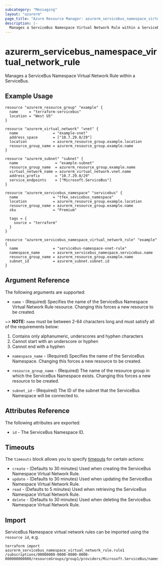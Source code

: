 ```yaml
---
subcategory: "Messaging"
layout: "azurerm"
page_title: "Azure Resource Manager: azurerm_servicebus_namespace_virtual_network_rule"
description: |-
  Manages a ServiceBus Namespace Virtual Network Rule within a ServiceBus.
---
```


# azurerm_servicebus_namespace_virtual_network_rule

Manages a ServiceBus Namespace Virtual Network Rule within a ServiceBus.

## Example Usage

```hcl
resource "azurerm_resource_group" "example" {
  name     = "terraform-servicebus"
  location = "West US"
}

resource "azurerm_virtual_network" "vnet" {
  name                = "example-vnet"
  address_space       = ["10.7.29.0/29"]
  location            = azurerm_resource_group.example.location
  resource_group_name = azurerm_resource_group.example.name
}

resource "azurerm_subnet" "subnet" {
  name                 = "example-subnet"
  resource_group_name  = azurerm_resource_group.example.name
  virtual_network_name = azurerm_virtual_network.vnet.name
  address_prefix       = "10.7.29.0/29"
  service_endpoints    = ["Microsoft.ServiceBus"]
}

resource "azurerm_servicebus_namespace" "servicebus" {
  name                = "tfex_sevicebus_namespace"
  location            = azurerm_resource_group.example.location
  resource_group_name = azurerm_resource_group.example.name
  sku                 = "Premium"

  tags = {
    source = "terraform"
  }
}

resource "azurerm_servicebus_namespace_virtual_network_rule" "example" {
  name                = "servicebus-namespace-vnet-rule"
  namespace_name      = azurerm_servicebus_namespace.servicebus.name
  resource_group_name = azurerm_resource_group.example.name
  subnet_id           = azurerm_subnet.subnet.id
}
```

## Argument Reference

The following arguments are supported:

* `name` - (Required) Specifies the name of the ServiceBus Namespace Virtual Network Rule resource. Changing this forces a new resource to be created.

~> **NOTE:** `name` must be between 2-64 characters long and must satisfy all of the requirements below:
1. Contains only alphanumeric, underscores and hyphen characters
2. Cannot start with an underscore or hyphen
3. Cannot end with a hyphen

* `namespace_name` - (Required) Specifies the name of the ServiceBus Namespace. Changing this forces a new resource to be created.

* `resource_group_name` - (Required) The name of the resource group in which the ServiceBus Namespace exists. Changing this forces a new resource to be created.

* `subnet_id` - (Required) The ID of the subnet that the ServiceBus Namespace will be connected to.


## Attributes Reference

The following attributes are exported:

* `id` - The ServiceBus Namespace ID.

## Timeouts

The `timeouts` block allows you to specify [timeouts](https://www.terraform.io/docs/configuration/resources.html#timeouts) for certain actions:

* `create` - (Defaults to 30 minutes) Used when creating the ServiceBus Namespace Virtual Network Rule.
* `update` - (Defaults to 30 minutes) Used when updating the ServiceBus Namespace Virtual Network Rule.
* `read` - (Defaults to 5 minutes) Used when retrieving the ServiceBus Namespace Virtual Network Rule.
* `delete` - (Defaults to 30 minutes) Used when deleting the ServiceBus Namespace Virtual Network Rule.

## Import

ServiceBus Namespace virtual network rules can be imported using the `resource id`, e.g.

```shell
terraform import azurerm_servicebus_namespace_virtual_network_rule.rule1 /subscriptions/00000000-0000-0000-0000-000000000000/resourceGroups/group1/providers/Microsoft.ServiceBus/namespaces/namespace1/virtualnetworkrules/rule1
```
